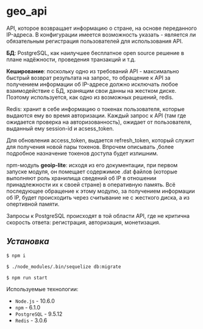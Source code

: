 # geo_api

API, которое возвращает информацию о стране, на основе переданного IP-адреса.
В конфигурации имеется возможность указать - является ли обязательным регистрация пользователей для 
использования API.

**БД**: PostgreSQL, как наилучшее бесплатное open source решение в плане надёжности, проведения транзакций и т.д.

**Кеширование**: поскольку одно из требований API - максимально быстрый возврат результата на запрос, то обращение к API за получением информации об IP-адресе должно исключать любое взаимодействие с БД, хранящим свои данны на жестком диске. Поэтому используется, как одно из возможных решений, redis.

Redis: хранит в себе информацию о токенах пользователя, которые выдаются ему во время авторизации. Каждый запрос к API (там где ожидается проверка на авторизованность), ожидает от пользователя, выданный ему session-id и acsess_token.

Для обновления access_token, выдается refresh_token, который служит для получения новой пары токенов. Впрочем описывать ,более подробное назначение токенов доступа будет излишним.

npm-модуль **geoip-lite**: исходя из его документации, при первом запуске модуля, он помещает содержимое .dat файлов (которые выполняют роль хранилища сведений об IP в отношении принадлежности их к своей стране) в оперативную память. Всё последующее обращение к этому модулю, за получением информации об IP, будет происходить через считывание не с жесткого диска, а из опертивной памяти.

Запросы к PostgreSQL происходят в той области API, где не критична скорость ответа: регистрация, авторизация, монетизация.

***Установка***
-------------

```bash
$ npm i
```
```bash
$ ./node_modules/.bin/sequelize db:migrate
```
```bash
$ npm run start
```

Используемые технологии:

- `Node.js` - 10.6.0
- `npm` - 6.1.0
- `PostgreSQL` - 9.5.12
- `Redis` - 3.0.6